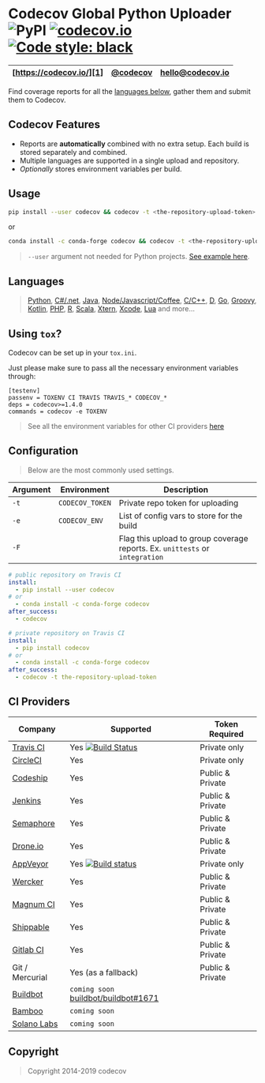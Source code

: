 Codecov Global Python Uploader ![PyPI](https://img.shields.io/pypi/v/codecov) [![codecov.io](https://codecov.io/github/codecov/codecov-python/coverage.svg?branch=master)](https://codecov.io/github/codecov/codecov-python) [![Code style: black](https://img.shields.io/badge/code%20style-black-000000.svg)](https://github.com/psf/black)
=======
| [https://codecov.io/][1] | [@codecov][2] | [hello@codecov.io][3] |
| ------------------------ | ------------- | --------------------- |

Find coverage reports for all the [languages below](#languages), gather them and submit them to Codecov.

## Codecov Features
- Reports are **automatically** combined with no extra setup. Each build is stored separately and combined.
- Multiple languages are supported in a single upload and repository.
- *Optionally* stores environment variables per build.


## Usage

```sh
pip install --user codecov && codecov -t <the-repository-upload-token>
```
or
```sh
conda install -c conda-forge codecov && codecov -t <the-repository-upload-token>
```
> `--user` argument not needed for Python projects. [See example here](https://github.com/codecov/example-python).

## Languages
> [Python](https://github.com/codecov/example-python), [C#/.net](https://github.com/codecov/example-csharp), [Java](https://github.com/codecov/example-java), [Node/Javascript/Coffee](https://github.com/codecov/example-node),
> [C/C++](https://github.com/codecov/example-c), [D](https://github.com/codecov/example-d), [Go](https://github.com/codecov/example-go), [Groovy](https://github.com/codecov/example-groovy), [Kotlin](https://github.com/codecov/example-kotlin),
> [PHP](https://github.com/codecov/example-php), [R](https://github.com/codecov/example-r), [Scala](https://github.com/codecov/example-scala), [Xtern](https://github.com/codecov/example-xtend), [Xcode](https://github.com/codecov/example-xcode), [Lua](https://github.com/codecov/example-lua) and more...

## Using `tox`?

Codecov can be set up in your `tox.ini`.

Just please make sure to pass all the necessary environment variables through:

```
[testenv]
passenv = TOXENV CI TRAVIS TRAVIS_* CODECOV_*
deps = codecov>=1.4.0
commands = codecov -e TOXENV
```
> See all the environment variables for other CI providers [here](https://github.com/codecov/codecov-python/blob/master/codecov/__init__.py#L254-L468)


## Configuration

> Below are the most commonly used settings.

| Argument |   Environment   |                                                                    Description                                                                     |
| -------- | --------------- | -------------------------------------------------------------------------------------------------------------------------------------------------- |
| `-t`     | `CODECOV_TOKEN` | Private repo token for uploading                                                                                                                   |
| `-e`     | `CODECOV_ENV`   | List of config vars to store for the build  |
| `-F`     |      | Flag this upload to group coverage reports. Ex. `unittests` or `integration`  |

```yaml
# public repository on Travis CI
install:
  - pip install --user codecov
# or
  - conda install -c conda-forge codecov
after_success:
  - codecov
```

```yaml
# private repository on Travis CI
install:
  - pip install codecov
# or
  - conda install -c conda-forge codecov
after_success:
  - codecov -t the-repository-upload-token
```


## CI Providers
|                       Company                       |                                                                                     Supported                                                                                      |  Token Required  |
| --------------------------------------------------- | ---------------------------------------------------------------------------------------------------------------------------------------------------------------------------------- | ---------------- |
| [Travis CI](https://travis-ci.org/)                 | Yes [![Build Status](https://secure.travis-ci.org/codecov/codecov-python.svg?branch=master)](https://travis-ci.org/codecov/codecov-python)                                         | Private only     |
| [CircleCI](https://circleci.com/)                   | Yes                                                                                                                                                                                | Private only     |
| [Codeship](https://codeship.com/)                   | Yes                                                                                                                                                                                | Public & Private |
| [Jenkins](https://jenkins-ci.org/)                  | Yes                                                                                                                                                                                | Public & Private |
| [Semaphore](https://semaphoreci.com/)               | Yes                                                                                                                                                                                | Public & Private |
| [Drone.io](https://drone.io/)                       | Yes                                                                                                                                                                                | Public & Private |
| [AppVeyor](https://www.appveyor.com/)               | Yes [![Build status](https://ci.appveyor.com/api/projects/status/sw18lsj7786bw806/branch/master?svg=true)](https://ci.appveyor.com/project/stevepeak/codecov-python/branch/master) | Private only     |
| [Wercker](http://wercker.com/)                      | Yes                                                                                                                                                                                | Public & Private |
| [Magnum CI](https://magnum-ci.com/)                 | Yes                                                                                                                                                                                | Public & Private |
| [Shippable](https://www.shippable.com/)             | Yes                                                                                                                                                                                | Public & Private |
| [Gitlab CI](https://about.gitlab.com/gitlab-ci/)    | Yes                                                                                                                                                                                | Public & Private |
| Git / Mercurial                                     | Yes (as a fallback)                                                                                                                                                                | Public & Private |
| [Buildbot](https://buildbot.net/)                   | `coming soon` [buildbot/buildbot#1671](https://github.com/buildbot/buildbot/pull/1671)                                                                                             |                  |
| [Bamboo](https://www.atlassian.com/software/bamboo) | `coming soon`                                                                                                                                                                      |                  |
| [Solano Labs](https://www.solanolabs.com/)          | `coming soon`                                                                                                                                                                      |                  |




[1]: https://codecov.io/
[2]: https://twitter.com/codecov
[3]: mailto:hello@codecov.io

## Copyright

> Copyright 2014-2019 codecov
